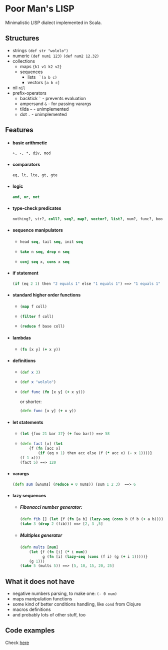 # Poor Man's LISP

Minimalistic LISP dialect implemented in Scala.

## Structures

* strings `(def str "wololo")`
* numeric `(def num1 123)` `(def num2 12.32)`
* collections
    * maps `{k1 v1 k2 v2}`
    * sequences
        * lists `` `(a b c)``
        * vectors `[a b c]`
* nil `nil`
* prefix-operators
    * backtick `` ` `` - prevents evaluation
    * ampersand `&` - for passing varargs
    * tilda `~` - unimplemented
    * dot `.` - unimplemented

## Features

* #### basic arithmetic 
    ```
    +, -, *, div, mod
    ```
* #### comparators 
    ```clojure
    eq, lt, lte, gt, gte
    ```
* #### logic 
    ```clojure
    and, or, not
    ```
* #### type-check predicates
    ```clojure
    nothing?, str?, coll?, seq?, map?, vector?, list?, num?, func?, bool?, identifier?
    ```
* #### sequence manipulators
    * ```clojure
      head seq, tail seq, init seq
      ```
    * ```clojure
      take n seq, drop n seq
      ```
    * ```clojure
      conj seq x, cons x seq
      ```
* #### if statement
    ```clojure
    (if (eq 2 1) then "2 equals 1" else "1 equals 1") ==> "1 equals 1"
    ```
* #### standard higher order functions
    * ```clojure
      (map f coll)
      ```
    * ```clojure
      (filter f coll)
      ```
    * ```clojure
      (reduce f base coll)
      ```
* #### lambdas 
    * ```clojure
      (fn [x y] (+ x y))
      ```
* #### definitions
    * ```clojure
      (def x 3)
      ```
    * ```clojure
      (def x "wololo")
      ```
    * ```clojure
      (def func (fn [x y] (+ x y)))
      ```
        or shorter:
      ```clojure
      (defn func [x y] (+ x y))
      ```
* #### let statements
    * ```clojure
      (let {foo 21 bar 37} (+ foo bar)) ==> 58
      ```
    * ```clojure
      (defn fact [x] (let 
          {f (fn [acc x] 
              (if (eq x 1) then acc else (f (* acc x) (- x 1))))} 
      (f 1 x)))
      (fact 5) ==> 120
      ```
* #### varargs
    ```clojure
    (defn sum [&nums] (reduce + 0 nums)) (sum 1 2 3)  ==> 6
    ```
* #### lazy sequences
    * ##### Fibonacci number generator: 
        ```clojure
        (defn fib [] (let {f (fn [a b] (lazy-seq (cons b (f b (+ a b)))))} (f 0 1) ))
        (take 3 (drop 2 (fib))) ==> [2, 3 ,5]
        ```
    * ##### Multiples generator
        ```clojure
        (defn mults [num] 
            (let {f (fn [i] (* i num)) 
                  g (fn [i] (lazy-seq (cons (f i) (g (+ i 1)))))}  
            (g 1)))
        (take 5 (mults 5)) ==> [5, 10, 15, 20, 25]
        ```

## What it does not have
* negative numbers parsing, to make one: `(- 0 num)` 
* maps manipulation functions
* some kind of better conditions handling, like `cond` from Clojure
* macros definitions
* and probably lots of other stuff, too
    
## Code examples

Check [here](https://github.com/Palkovsky/poor-man-s-lisp/tree/master/src/test/scala/interpreter)